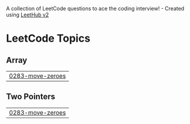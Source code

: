 A collection of LeetCode questions to ace the coding interview! - Created using [LeetHub v2](https://github.com/arunbhardwaj/LeetHub-2.0)
<!---LeetCode Topics Start-->
# LeetCode Topics
## Array
|  |
| ------- |
| [0283-move-zeroes](https://github.com/uestcwt2015/leetcode_practise/tree/master/0283-move-zeroes) |
## Two Pointers
|  |
| ------- |
| [0283-move-zeroes](https://github.com/uestcwt2015/leetcode_practise/tree/master/0283-move-zeroes) |
<!---LeetCode Topics End-->